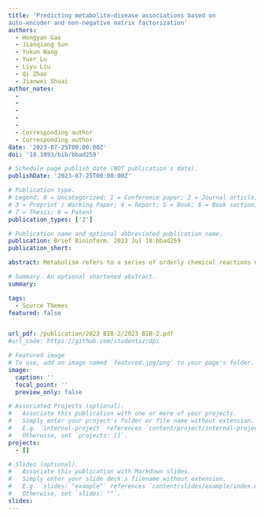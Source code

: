 ```yaml
---
title: 'Predicting metabolite–disease associations based on
auto-encoder and non-negative matrix factorization'
authors:
  - Hongyan Gao
  - Jianqiang Sun
  - Yukun Wang
  - Yuer Lu
  - Liyu Liu
  - Qi Zhao
  - Jianwei Shuai
author_notes: 
  -  
  -  
  -  
  -  
  -  
  - Corresponding author
  - Corresponding author
date: '2023-07-25T00:00:00Z'
doi: '10.1093/bib/bbad259'

# Schedule page publish date (NOT publication's date).
publishDate: '2023-07-25T00:00:00Z'

# Publication type.
# Legend: 0 = Uncategorized; 1 = Conference paper; 2 = Journal article;
# 3 = Preprint / Working Paper; 4 = Report; 5 = Book; 6 = Book section;
# 7 = Thesis; 8 = Patent
publication_types: ['2']

# Publication name and optional abbreviated publication name.
publication: Brief Bioinform. 2023 Jul 18:bbad259
publication_short: 

abstract: Metabolism refers to a series of orderly chemical reactions used to maintain life activities in organisms. In healthy individuals, metabolism remains within a normal range. However, specific diseases can lead to abnormalities in the levels of certain metabolites, causing them to either increase or decrease. Detecting these deviations in metabolite levels can aid in diagnosing a disease. Traditional biological experiments often rely on a lot of manpower to do repeated experiments, which is time consuming and labor intensive. To address this issue, we develop a deep learning model based on the auto-encoder and non-negative matrix factorization named as MDA-AENMF to predict the potential associations between metabolites and diseases. We integrate a variety of similarity networks and then acquire the characteristics of both metabolites and diseases through three specific modules. First, we get the disease characteristics from the five-layer auto-encoder module. Later, in the non-negative matrix factorization module, we extract both the metabolite and disease characteristics. Furthermore, the graph attention auto-encoder module helps us obtain metabolite characteristics. After obtaining the features from three modules, these characteristics are merged into a single, comprehensive feature vector for each metabolite-disease pair. Finally, we send the corresponding feature vector and label to the multi-layer perceptron for training. The experiment demonstrates our area under the receiver operating characteristic curve of 0.975 and area under the precision-recall curve of 0.973 in 5-fold cross-validation, which are superior to those of existing state-of-the-art predictive methods. Through case studies, most of the new associations obtained by MDA-AENMF have been verified, further highlighting the reliability of MDA-AENMF in predicting the potential relationships between metabolites and diseases.

# Summary. An optional shortened abstract.
summary: 

tags:
  - Source Themes
featured: false


url_pdf: /publication/2023 BIB-2/2023 BIB-2.pdf
#url_code: https://github.com/studentiz/dpi

# Featured image
# To use, add an image named `featured.jpg/png` to your page's folder.
image:
  caption: ''
  focal_point: ''
  preview_only: false

# Associated Projects (optional).
#   Associate this publication with one or more of your projects.
#   Simply enter your project's folder or file name without extension.
#   E.g. `internal-project` references `content/project/internal-project/index.md`.
#   Otherwise, set `projects: []`.
projects:
  - []

# Slides (optional).
#   Associate this publication with Markdown slides.
#   Simply enter your slide deck's filename without extension.
#   E.g. `slides: "example"` references `content/slides/example/index.md`.
#   Otherwise, set `slides: ""`.
slides:
---
```



